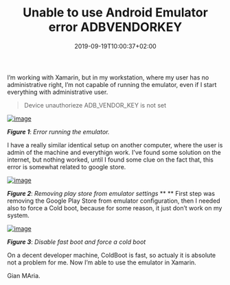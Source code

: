 ﻿---
title: "Unable to use Android Emulator error ADBVENDORKEY"
description: ""
date: 2019-09-19T10:00:37+02:00
draft: false
tags: [EverydayLife]
categories: [EverydayLife]
---
I’m working with Xamarin, but in my workstation, where my user has no administrative right, I’m not capable of running the emulator, even if I start everything with administrative user.

> Device unauthorieze ADB\_VENDOR\_KEY is not set

[![image](https://www.codewrecks.com/blog/wp-content/uploads/2019/09/image_thumb-23.png "image")](https://www.codewrecks.com/blog/wp-content/uploads/2019/09/image-23.png)

 ***Figure 1***: *Error running the emulator.*

I have a really similar identical setup on another computer, where the user is admin of the machine and everythign work. I’ve found some solution on the internet, but nothing worked, until I found some clue on the fact that, this error is somewhat related to google store.

[![image](https://www.codewrecks.com/blog/wp-content/uploads/2019/09/image_thumb-24.png "image")](https://www.codewrecks.com/blog/wp-content/uploads/2019/09/image-24.png)

 ***Figure 2***: *Removing play store from emulator settings* ** ** First step was removing the Google Play Store from emulator configuration, then I needed also to force a Cold boot, because for some reason, it just don’t work on my system.

[![image](https://www.codewrecks.com/blog/wp-content/uploads/2019/09/image_thumb-25.png "image")](https://www.codewrecks.com/blog/wp-content/uploads/2019/09/image-25.png)

 ***Figure 3***: *Disable fast boot and force a cold boot*

On a decent developer machine, ColdBoot is fast, so actualy it is absolute not a problem for me. Now I’m able to use the emulator in Xamarin.

Gian MAria.
